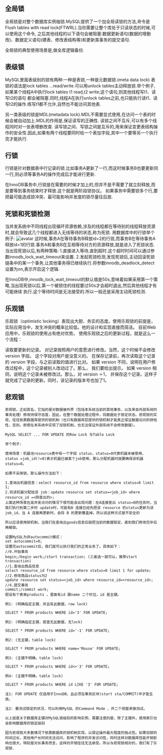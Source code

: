 ## 全局锁

全局锁是对整个数据库实例枷锁.MySQL提供了一个加全局读锁的方法,命令是Flush tables with read lock(FTWRL).当你需要让整个库处于只读状态的时候,可以使用这个命令, 之后其他线程的以下语句会被阻塞:数据更新语句(数据的增删改)、数据定义语句(建表、修改表结构等)和更新类事务的提交语句.

全局锁的典型使用场景是,做全库逻辑备份.

## 表级锁

MySQL里面表级别的锁有两种:一种是表锁,一种是元数据锁.(meta data lock)
表锁的语法是lock tables ...read/write.可以用unlock tables主动释放锁.举个例子,如果某个线程A中执行lock tables t1 read,t2 write;这个语句,则其他线程写t1、读写t2的语句 都会被阻塞.同时,线程A在执行unlock tables之前,也只能执行读t1、读写t2的操作.练写t1都不允许,自然也不能访问其他表.

另一类表级的锁是MDL(metadata lock).MDL不需要显式使用,在访问一个表的时候会被自动加上.MDL的作用是,保证读写的正确性. 读锁之间不互斥,可以有多个线程同时对一张表增删改查. 读写锁之间、写锁之间是互斥的,用来保证变更表结构操作的安全性.因此,如果有两个线程要同时给一个表加字段,其中一个要等另一个执行完才能执行.

## 行锁

行锁是针对数据表中行记录的锁.比如事务A更新了一行,而这时候事务B也要更新同一行,则必须等事务A的操作完成后才能进行更新.

在InnoDB事务中,行锁是在需要的时候才加上的,但并不是不需要了就立刻释放,而是要等到事务结束时才释放.这个就是两阶段锁协议。 如果事务中需要锁多个行,要把最可能造成锁冲突、最可能影响并发度的锁尽量往后放.

## 死锁和死锁检测

当并发系统中不同线程出现循环资源依赖,涉及的线程都在等待别的线程释放资源时,就会导致这几个线程都进入无线等待的状态,称为死锁. 用数据库中的行锁举个例子:
![avatar](https://static001.geekbang.org/resource/image/4d/52/4d0eeec7b136371b79248a0aed005a52.jpg)
这时候,事务A在等待事务B释放id=2的行锁,而事务B在等待事务A释放id=1的行锁.事务A和事务B在互相等待对方的资源释放,就是进入了死锁状态. 当出现死锁以后,有两种策略:
1.直接进入等待,直到超时.这个超时时间可以通过参数innodb_lock_wait_timeout来设置. 2.发起死锁检测,发现死锁后,主动回滚死锁链条中的某一个事务,让其他事务得已继续执行.将参数innodb_deadlock_detect设置为on,表示开启这个逻辑.

在InnoDB中,innodb_lock_wait_timeout的默认值是50s,意味着如果采用第一个策略,当出现死锁以后,第一个被锁住的线程要过50s才会超时退出,然后其他线程才有可能继续 执行.这个等待时间是无法接受的.所以一般还是采用主动死锁检测.

## 乐观锁
乐观锁（optimistic locking）表现出大胆、务实的态度。使用乐观锁的前提是， 实际应用当中，发生冲突的概率比较低。他的设计和实现直接而简洁。 目前Web应用中，乐观锁的使用占有绝对优势。 使用乐观锁之后的更新过程，就是这么一个流程：

读取要更新的记录。 对记录按照用户的意愿进行修改。当然，这个时候不会修改 version 字段。 这个字段对用户是没意义的。 在保存记录前，再次读取这个记录的 version 字段，与之前读取的值进行比对。 如果 version 不同，说明在用户修改过程中，这个记录被别人改动过了。那么， 我们要给出提示。 如果 version 相同，说明这个记录未被修改过。那么，对 version ＋1， 并保存这个记录。这样子就完成了记录的更新。同时，该记录的版本号也加了1。

## 悲观锁
```
悲观锁，正如其名，它指的是对数据被外界（包括本系统当前的其他事务，以及来自外部系统的事务处理）修改持保守态度，因此，在整个数据处理过程中，将数据处于锁定状态。悲观锁的实现，往往依靠数据库提供的锁机制（也只有数据库层提供的锁机制才能真正保证数据访问的排他性，否则，即使在本系统中实现了加锁机制，也无法保证外部系统不会修改数据）。

MySQL SELECT ... FOR UPDATE 的Row Lock 与Table Lock

举个例子:

使用场景：机器池resource表中有一个字段 status，status=0代表机器未被使用，status =job_id(!=0)表示机器已被某个job使用，那么分配机器时就要确保该机器 status=0。

如果不采用锁，那么操作方法如下：

1.查询出机器信息：select resource_id from resource where status=0 limit 1;
2.将该机器分配给该 job：update resource set status=<job_id> where resource_id =<刚查出的>;
上面这种场景在高并发访问的情况下很可能会出现问题：在A连接查出 status=0的任务时，当我们执行到第二步时 update时，可能有B 连接已经先把该 resource 的status更新为该 job_id，当 A 连接再更新时，会将 B 的更新覆盖掉。所以说这种方式是不安全的

所以应该使用锁机制，当我们在查询出goods信息后就把当前的数据锁定，直到我们修改完毕后再解锁。

设置MySQL为非autocommit模式：
set autocommit=0;
设置完autocommit后，我们就可以执行我们的正常业务了。具体如下：
//0.开始事务
begin;/begin work;/start transaction; (三者选一就可以，推荐start transaction)
//1.查询出商品信息
select resource_id from resource where status=0 limit 1 for update;
//2.修改商品status为2
update resource set status=<job_id> where resource_id=<resource_id>;
//4.提交事务
commit;/commit work;
假设有个表单products ，里面有id 跟name 二个栏位，id 是主键。

例1: (明确指定主键，并且有此数据，row lock)

SELECT * FROM products WHERE id='3' FOR UPDATE;

例2: (明确指定主键，若查无此数据，无lock)

SELECT * FROM products WHERE id='-1' FOR UPDATE;

例2: (无主键，table lock)

SELECT * FROM products WHERE name='Mouse' FOR UPDATE;

例3: (主键不明确，table lock)

SELECT * FROM products WHERE id<>'3' FOR UPDATE;

例4: (主键不明确，table lock)

SELECT * FROM products WHERE id LIKE '3' FOR UPDATE;

注1: FOR UPDATE 仅适用于InnoDB，且必须在事务区块(start sta/COMMIT)中才能生效。

注2: 要测试锁定的状况，可以利用MySQL 的Command Mode ，开二个视窗来做测试。

以上就是关于数据库主键对MySQL锁级别的影响实例，需要注意的是，除了主键外，使用索引也会影响数据库的锁定级别

因为悲观锁大多数情况下依靠数据库的锁机制实现，以保证操作最大程度的独占性。如果加锁的时间过长，其他用户长时间无法访问，影响了程序的并发访问性，同时这样对数据库性能开销影响也很大，特别是对长事务而言，这样的开销往往无法承受。所以与悲观锁相对的，我们有了乐观锁.
```
